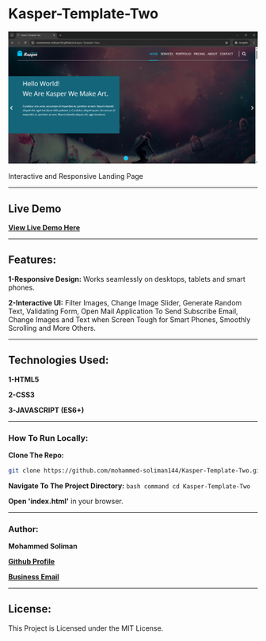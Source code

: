 # Kasper-Template-Two

![Project Screenshot](IMG/link-preview-screenshot.png)

Interactive and Responsive Landing Page

---

## Live Demo

**[View Live Demo Here](https://mohammed-soliman144.github.io/Kasper-Template-Two/)**

---

## Features:

**1-Responsive Design:** Works seamlessly on desktops, tablets and smart phones.

**2-Interactive UI:** Filter Images, Change Image Slider, Generate Random Text, Validating Form, Open Mail Application To Send Subscribe Email, Change Images and Text when Screen Tough for Smart Phones, Smoothly Scrolling and More Others.

---

## Technologies Used:

**1-HTML5**

**2-CSS3**

**3-JAVASCRIPT (ES6+)**

---

### How To Run Locally:

**Clone The Repo:**

```bash command
git clone https://github.com/mohammed-soliman144/Kasper-Template-Two.git
```

**Navigate To The Project Directory:** `bash command cd Kasper-Template-Two`

**Open 'index.html'** in your browser.

---

### Author:

**Mohammed Soliman**

**[Github Profile](https://github.com/mohammed-soliman144)**

**[Business Email](mohammed-soliman144@gmail.com)**

---

## License:

This Project is Licensed under the MIT License.
